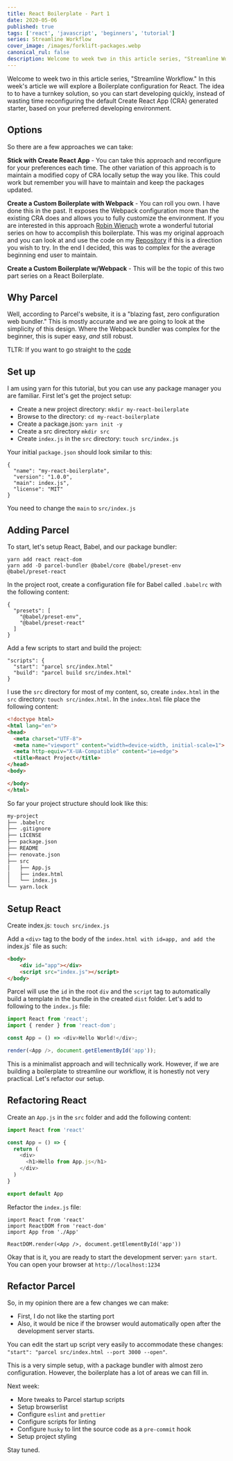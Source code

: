 ```yaml
---
title: React Boilerplate - Part 1
date: 2020-05-06
published: true
tags: ['react', 'javascript', 'beginners', 'tutorial']
series: Streamline Workflow
cover_image: /images/forklift-packages.webp
canonical_rul: false
description: Welcome to week two in this article series, "Streamline Workflow." In this week's article we will explore a Boilerplate configuration for React. The idea to to have a turnkey solution, so you can start developing quickly, instead of wasting time reconfiguring the default Create React App generated starter.
---
```

Welcome to week two in this article series, "Streamline Workflow." In this week's article we will explore a Boilerplate configuration for React. The idea to to have a turnkey solution, so you can start developing quickly, instead of wasting time reconfiguring the default Create React App (CRA) generated starter, based on your preferred developing environment.

## Options
So there are a few approaches we can take:

**Stick with Create React App** - You can take this approach and reconfigure for your preferences each time. The other variation of this approach is to maintain a modified copy of CRA locally setup the way you like. This could work but remember you will have to maintain and keep the packages updated.

**Create a Custom Boilerplate with Webpack** - You can roll you own. I have done this in the past. It exposes the Webpack configuration more than the existing CRA does and allows you to fully customize the environment. If you are interested in this approach [Robin Wieruch](https://www.robinwieruch.de/minimal-react-webpack-babel-setup) wrote a wonderful tutorial series on how to accomplish this boilerplate. This was my original approach and you can look at and use the code on my [Repository](https://github.com/eclectic-coding/react-boilerplate) if this is a direction you wish to try. In the end I decided, this was to complex for the average beginning end user to maintain.

**Create a Custom Boilerplate w/Webpack** - This will be the topic of this two part series on a React Boilerplate.

## Why Parcel
Well, according to Parcel's website, it is a "blazing fast, zero configuration web bundler." This is mostly accurate and we are going to look at the simplicity of this design. Where the Webpack bundler was complex for the beginner, this is super easy, *and* still robust.

TLTR: If you want to go straight to the [code](https://github.com/eclectic-coding/medium-react-boilerplate)

## Set up
I am using yarn for this tutorial, but you can use any package manager you are familiar.
First let's get the project setup:
- Create a new project directory: `mkdir my-react-boilerplate`
- Browse to the directory: `cd my-react-boilerplate`
- Create a package.json: `yarn init -y`
- Create a src directory `mkdir src`
- Create `index.js` in the `src` directory: `touch src/index.js`

Your initial `package.json` should look similar to this:
```
{
  "name": "my-react-boilerplate",
  "version": "1.0.0",
  "main": index.js",
  "license": "MIT"
}
```
You need to change the `main` to `src/index.js`

## Adding Parcel
To start, let's setup React, Babel, and our package bundler:
```
yarn add react react-dom
yarn add -D parcel-bundler @babel/core @babel/preset-env @babel/preset-react
```
In the project root, create a configuration file for Babel called `.babelrc` with the following content:
```
{
  "presets": [
    "@babel/preset-env",
    "@babel/preset-react"
  ]
}
```

Add a few scripts to start and build the project:
```
"scripts": {
  "start": "parcel src/index.html"
  "build": "parcel build src/index.html"
}
```
I use the `src` directory for most of my content, so, create `index.html` in the `src` directory: `touch src/index.html`. In the `index.html` file place the following content:
```html
<!doctype html>
<html lang="en">
<head>
  <meta charset="UTF-8">
  <meta name="viewport" content="width=device-width, initial-scale=1">
  <meta http-equiv="X-UA-Compatible" content="ie=edge">
  <title>React Project</title>
</head>
<body>

</body>
</html>
```
So far your project structure should look like this:
```bash
my-project
├── .babelrc
├── .gitignore
├── LICENSE
├── package.json
├── README
├── renovate.json
├── src
│   ├── App.js
│   ├── index.html
│   └── index.js
└── yarn.lock
```
## Setup React

Create index.js: `touch src/index.js`

Add a `<div>` tag to the body of the `index.html with id=app, and add the `index.js` file as such:
```html
<body>
    <div id="app"></div>
    <script src="index.js"></script>
</body>
```
Parcel will use the `id` in the root `div` and the `script` tag to automatically build a template in the bundle in the created `dist` folder. Let's add to following to the `index.js` file:
```js
import React from 'react';
import { render } from 'react-dom';

const App = () => <div>Hello World!</div>;

render(<App />, document.getElementById('app'));
```
This is a minimalist approach and will technically work. However, if we are building a boilerplate to streamline our workflow, it is honestly not very practical. Let's refactor our setup.

## Refactoring React

Create an `App.js` in the `src` folder and add the following content:
```js
import React from 'react'

const App = () => {
  return (
    <div>
      <h1>Hello from App.js</h1>
    </div>
  )
}

export default App

```

Refactor the `index.js` file:
```
import React from 'react'
import ReactDOM from 'react-dom'
import App from './App'

ReactDOM.render(<App />, document.getElementById('app'))

```
Okay that is it, you are ready to start the development server: `yarn start`. You can open your browser at `http://localhost:1234`

## Refactor Parcel
So, in my opinion there are a few changes we can make:
- First, I do not like the starting port
- Also, it would be nice if the browser would automatically open after the development server starts.

You can edit the start up script very easily to accommodate these changes: `"start": "parcel src/index.html --port 3000 --open"`.

This is a very simple setup, with a package bundler with almost zero configuration. However, the boilerplate has a lot of areas we can fill in.

Next week:
- More tweaks to Parcel startup scripts
- Setup browserlist
- Configure `eslint` and `prettier`
- Configure scripts for linting
- Configure `husky` to lint the source code as a `pre-commit` hook
- Setup project styling

Stay tuned.
